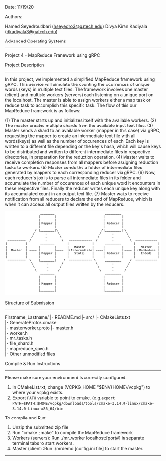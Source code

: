 
Date: 11/19/20

Authors:

Hamed Seyedroudbari (hseyedro3@gatech.edu)
Divya Kiran Kadiyala (dkadiyala3@gatech.edu)

Advanced Operating Systems
***********************************************************************************
Project 4 - MapReduce Franework using gRPC


Project Description
***********************************************************************************
In this project, we implemented a simplified MapReduce framework using gRPC. 
This service will simulate the counting the ocurrences of unique words (keys) 
in multiple text files. The framework involves one master (client) and multiple 
workers (servers) each listening on a unique port on the localhost. The master 
is able to assign workers either a map task or reduce task to accomplish this 
specific task. The flow of this our MapReduce framework is as follows:

(1) The master starts up and initializes itself with the available workers.
(2) The master creates multiple shards from the available input text files.
(3) Master sends a shard to an available worker (mapper in this case) via gRPC, 
    requesting the mapper to create an intermediate text file with all words(keys)
    as well as the number of occurences of each. Each key is written to a different 
    file depending on the key's hash, which will cause keys to be distributed and 
    written to different intermediate files in respective directories, in preparation 
    for the reduction operation.
(4) Master waits to receive completion responses from all mappers before assigning 
    reduction tasks to workers.
(5) Master sends the a folder of intermediate files generated by mappers to each 
    corresponding reducer via gRPC.
(6) Now, each reducer's job is to parse all intermediate files in its folder and
    accumulate the number of occurences of each unique word it encounters in 
    these respective files. Finally the reducer writes each unique key along with 
    its accumulated count in an output text file.
(7) Master waits to receive notification from all reducers to declare the end of 
    MapReduce, which is when it can access all output files written by the reducers.


![](MapReduce_Diagram.png)

Structure of Submission
****************************************************************************************
  Firstname_Lastname/
    |- README.md
    |- src/
      |- CMakeLists.txt       
      |- GenerateProtos.cmake               
      |- masterworker.proto 
      |- master.h                        
      |- worker.h                        
      |- mr_tasks.h                       
      |- file_shard.h               
      |- mapreduce_spec.h                 
      |- Other unmodified files


Compile & Run Instructions
*****************************************************************************************
Please make sure your environment is correctly configured.

  1. In CMakeList.txt, change (VCPKG_HOME "$ENV{HOME}/vcpkg") to where your vcpkg exists.
  2. Export `PATH` variable to point to cmake.
     (e.g.`export PATH=$PATH:$HOME/vcpkg/downloads/tools/cmake-3.14.0-linux/cmake-3.14.0-Linux-x86_64/bin`

To compile and Run:

1. Unzip the submitted zip file
2. Run "cmake ; make" to compile the MapReduce framework
3. Workers (servers): Run ./mr_worker localhost:[port#] in separate terminal tabs to start workers.
4. Master  (client) :Run ./mrdemo [config.ini file] to start the master.

******************************************************************************************
